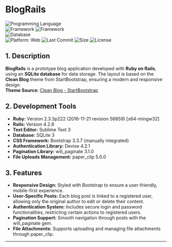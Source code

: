 # BlogRails
![Programming Language](https://img.shields.io/badge/Ruby-red?style=flat&logo=ruby&logoColor=white)  
![Framework](https://img.shields.io/badge/Ruby%20on%20Rails-red?style=flat&logo=rubyonrails&logoColor=white) ![Framework](https://img.shields.io/badge/Bootstrap-purple?style=flat&logo=bootstrap&logoColor=white)  
![Database](https://img.shields.io/badge/SQLite-blue?logo=sqlite&logoColor=white)  
![Platform: Web](https://img.shields.io/badge/Platform-Web-blue?logo=google-chrome)
![Last Commit](https://img.shields.io/github/last-commit/ander1code/blograils?color=yellow&logo=github) ![Size](https://img.shields.io/github/repo-size/ander1code/blograils?color=blue&logo=files) ![License](https://img.shields.io/github/license/ander1code/blograils?color=black&logo=open-source-initiative)

## 1. Description
**BlogRails** is a prototype blog application developed with **Ruby on Rails**, using an **SQLite database** for data storage. The layout is based on the **Clean Blog** theme from StartBootstrap, ensuring a modern and responsive design.  
**Theme Source:** [Clean Blog - StartBootstrap](https://startbootstrap.com/themes/clean-blog/)

## 2. Development Tools
- **Ruby:** Version 2.3.3p222 (2016-11-21 revision 56859) [x64-mingw32]
- **Rails:** Version 4.2.8
- **Text Editor:** Sublime Text 3
- **Database:** SQLite 3
- **CSS Framework:** Bootstrap 3.3.7 (manually integrated)
- **Authentication Library:** Devise 4.2.1
- **Pagination Library:** will_paginate 3.1.0
- **File Uploads Management:** paper_clip 5.0.0

## 3. Features
- **Responsive Design:** Styled with Bootstrap to ensure a user-friendly, mobile-first experience.
- **User-Specific Posts:** Each blog post is linked to a registered user, allowing only the original author to edit or delete their content.
- **Authentication System:** Includes secure login and password functionalities, restricting certain actions to registered users.
- **Pagination Support:** Smooth navigation through posts with the will_paginate gem.
- **File Attachments:** Supports uploading and managing file attachments through paper_clip.

---